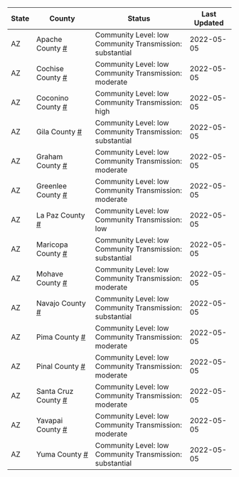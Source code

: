 State | County | Status | Last Updated
--- | --- | --- | --- 
AZ | Apache County <a href="#apache_county">#</a> | <a name="apache_county"></a>Community Level: low<br/>Community Transmission: substantial | 2022-05-05
AZ | Cochise County <a href="#cochise_county">#</a> | <a name="cochise_county"></a>Community Level: low<br/>Community Transmission: moderate | 2022-05-05
AZ | Coconino County <a href="#coconino_county">#</a> | <a name="coconino_county"></a>Community Level: low<br/>Community Transmission: high | 2022-05-05
AZ | Gila County <a href="#gila_county">#</a> | <a name="gila_county"></a>Community Level: low<br/>Community Transmission: substantial | 2022-05-05
AZ | Graham County <a href="#graham_county">#</a> | <a name="graham_county"></a>Community Level: low<br/>Community Transmission: moderate | 2022-05-05
AZ | Greenlee County <a href="#greenlee_county">#</a> | <a name="greenlee_county"></a>Community Level: low<br/>Community Transmission: moderate | 2022-05-05
AZ | La Paz County <a href="#la_paz_county">#</a> | <a name="la_paz_county"></a>Community Level: low<br/>Community Transmission: low | 2022-05-05
AZ | Maricopa County <a href="#maricopa_county">#</a> | <a name="maricopa_county"></a>Community Level: low<br/>Community Transmission: substantial | 2022-05-05
AZ | Mohave County <a href="#mohave_county">#</a> | <a name="mohave_county"></a>Community Level: low<br/>Community Transmission: moderate | 2022-05-05
AZ | Navajo County <a href="#navajo_county">#</a> | <a name="navajo_county"></a>Community Level: low<br/>Community Transmission: substantial | 2022-05-05
AZ | Pima County <a href="#pima_county">#</a> | <a name="pima_county"></a>Community Level: low<br/>Community Transmission: moderate | 2022-05-05
AZ | Pinal County <a href="#pinal_county">#</a> | <a name="pinal_county"></a>Community Level: low<br/>Community Transmission: moderate | 2022-05-05
AZ | Santa Cruz County <a href="#santa_cruz_county">#</a> | <a name="santa_cruz_county"></a>Community Level: low<br/>Community Transmission: moderate | 2022-05-05
AZ | Yavapai County <a href="#yavapai_county">#</a> | <a name="yavapai_county"></a>Community Level: low<br/>Community Transmission: moderate | 2022-05-05
AZ | Yuma County <a href="#yuma_county">#</a> | <a name="yuma_county"></a>Community Level: low<br/>Community Transmission: substantial | 2022-05-05
